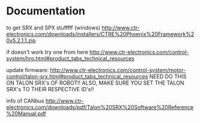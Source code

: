 # Documentation


to get SRX and SPX stufffff (windows)
http://www.ctr-electronics.com/downloads/installers/CTRE%20Phoenix%20Framework%20v5.2.1.1.zip

if doesn't work try one from here
http://www.ctr-electronics.com/control-system/hro.html#product_tabs_technical_resources

update firmware: http://www.ctr-electronics.com/control-system/motor-control/talon-srx.html#product_tabs_technical_resources NEED DO THIS ON TALON SRX's OF ROBOT!! ALSO, MAKE SURE YOU SET THE TALON SRX's TO THEIR RESPECTIVE ID's!!

info of CANbus http://www.ctr-electronics.com/downloads/pdf/Talon%20SRX%20Software%20Reference%20Manual.pdf
